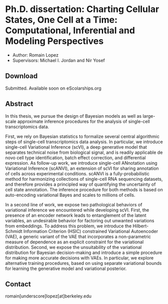 # Ph.D. dissertation: Charting Cellular States, One Cell at a Time: Computational, Inferential and Modeling Perspectives
- Author: Romain Lopez
- Supervisors: Michael I. Jordan and Nir Yosef

## Download
Submitted. Available soon on eScolarships.org

## Abstract
In this thesis, we pursue the design of Bayesian models as well as large-scale approximate inference procedures for the analysis of single-cell transcriptomics data. 

First, we rely on Bayesian statistics to formalize several central algorithmic steps of single-cell transcriptomics data analysis. In particular, we introduce single-cell Variational Inference (scVI), a deep generative model that separates technical noise from biological signal, and is readily applicable de novo cell type identification, batch effect correction, and differential expression. As follow-up work, we introduce single-cell ANnotation using Variational Inference (scANVI), an extension of scVI for sharing annotation of cells across experimental conditions. scANVI is a fully-probabilistic method for harmonizing collections of single-cell RNA sequencing datasets, and therefore provides a principled way of quantifying the uncertainty of cell state annotation. The inference procedure for both methods is based on auto-encoding variational Bayes and scales to millions of cells.  

In a second line of work, we expose two pathological behaviors of variational inference we encountered while developing scVI. First, the presence of an encoder network leads to entanglement of the latent variables, an undesirable behavior for factoring out unwanted variations from embeddings. To address this problem, we introduce the Hilbert-Schmidt Information Criterion (HSIC) constrained Variational Autoencoder (VAE), a generic variant of the VAE that incorporates a non-parametric measure of dependence as an explicit constraint for the variational distribution. Second, we expose the unsuitability of the variational distribution for Bayesian decision-making and introduce a simple procedure for making more accurate decisions with VAEs. In particular, we explore alternative training procedures, based on using separate variational bounds for learning the generative model and variational posterior. 

## Contact
romain[underscore]lopez[at]berkeley.edu
